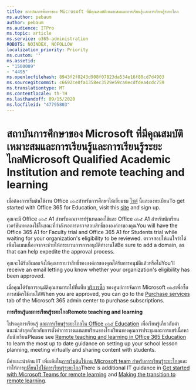 ```yaml
---
title: สถาบันการศึกษาของ Microsoft ที่มีคุณสมบัติเหมาะสมและการเรียนรู้และการเรียนรู้ระยะไกล
ms.author: pebaum
author: pebaum
ms.audience: ITPro
ms.topic: article
ms.service: o365-administration
ROBOTS: NOINDEX, NOFOLLOW
localization_priority: Priority
ms.custom: ''
ms.assetid:
- "1500009"
- "4495"
ms.openlocfilehash: 8943f2f8243d908f07823da534e16f80cd7d4903
ms.sourcegitcommit: c6692ce0fa1358ec3529e59ca0ecdfdea4cdc759
ms.translationtype: MT
ms.contentlocale: th-TH
ms.lasthandoff: 09/15/2020
ms.locfileid: "47795803"
---
```

# <a name="microsoft-qualified-academic-institution-and-remote-teaching-and-learning"></a><span data-ttu-id="8dace-102">สถาบันการศึกษาของ Microsoft ที่มีคุณสมบัติเหมาะสมและการเรียนรู้และการเรียนรู้ระยะไกล</span><span class="sxs-lookup"><span data-stu-id="8dace-102">Microsoft Qualified Academic Institution and remote teaching and learning</span></span>

<span data-ttu-id="8dace-103">เมื่อต้องการเริ่มต้นใช้งาน Office ๓๖๕สำหรับการศึกษาให้เยี่ยมชม [ไซต์](https://www.microsoft.com/microsoft-365/academic/compare-office-365-education-plans) นี้และลงทะเบียน</span><span class="sxs-lookup"><span data-stu-id="8dace-103">To get started with Office 365 for Education, visit this [site](https://www.microsoft.com/microsoft-365/academic/compare-office-365-education-plans) and sign up.</span></span>

<span data-ttu-id="8dace-104">คุณจะมี Office ๓๖๕ A1 สำหรับคณาจารย์รุ่นทดลองใช้และ Office ๓๖๕ A1 สำหรับนักเรียนเวอร์ชันทดลองใช้ในขณะที่กำลังรอการตรวจสอบสิทธิ์ขององค์กรของคุณ</span><span class="sxs-lookup"><span data-stu-id="8dace-104">You will have the Office 365 A1 for Faculty trial and Office 365 A1 for Students trial while waiting for your organization's eligibility to be reviewed.</span></span> <span data-ttu-id="8dace-105">ตรวจสอบให้แน่ใจว่าได้เพิ่มโดเมนเนื่องจากจะช่วยให้กระบวนการการอนุมัติทำงานได้</span><span class="sxs-lookup"><span data-stu-id="8dace-105">Be sure to add a domain, as that can help expedite the approval process.</span></span>

<span data-ttu-id="8dace-106">คุณจะได้รับอีเมลแจ้งให้คุณทราบว่าสิทธิ์ขององค์กรของคุณได้รับการอนุมัติแล้วหรือไม่</span><span class="sxs-lookup"><span data-stu-id="8dace-106">You'll receive an email letting you know whether your organization's eligibility has been approved.</span></span>  

<span data-ttu-id="8dace-107">เมื่อคุณได้รับการอนุมัติคุณสามารถไปที่แท็บ [บริการซื้อ](https://admin.microsoft.com/Adminportal/Home#/catalog) ของศูนย์การจัดการ Microsoft ๓๖๕เพื่อซื้อการสมัครใช้งานได้</span><span class="sxs-lookup"><span data-stu-id="8dace-107">When you are approved, you can go to the [Purchase services](https://admin.microsoft.com/Adminportal/Home#/catalog) tab of the Microsoft 365 admin center to purchase subscriptions.</span></span>

<span data-ttu-id="8dace-108">**การเรียนรู้และการเรียนรู้ระยะไกล**</span><span class="sxs-lookup"><span data-stu-id="8dace-108">**Remote teaching and learning**</span></span>

<span data-ttu-id="8dace-109">โปรดดูการเรียนรู้ [และการเรียนรู้ระยะไกลใน Office ๓๖๕ Education](https://support.office.com/article/remote-teaching-and-learning-in-office-365-education-f651ccae-7b65-478b-8366-51bb884025c4) เพื่อเรียนรู้เกี่ยวกับคำแนะนำล่าสุดเกี่ยวกับการตั้งค่าการวางแผนบทเรียนของโรงเรียนของคุณการประชุมและการแชร์เนื้อหากับนักเรียน</span><span class="sxs-lookup"><span data-stu-id="8dace-109">Please see [Remote teaching and learning in Office 365 Education](https://support.office.com/article/remote-teaching-and-learning-in-office-365-education-f651ccae-7b65-478b-8366-51bb884025c4) to learn the most up to date guidance on setting up your school lesson planning, meeting virtually and sharing content with students.</span></span>

<span data-ttu-id="8dace-110">มีคำแนะนำด้าน IT เพิ่มเติมใน[การเริ่มต้นใช้งาน Microsoft team สำหรับการเรียนรู้ระยะไกล](https://docs.microsoft.com/MicrosoftTeams/remote-learning-edu)และทำให้การ[เปลี่ยนไปใช้การเรียนรู้ระยะไกล](https://www.microsoft.com/education/remote-learning)</span><span class="sxs-lookup"><span data-stu-id="8dace-110">There is additional IT guidance in [Get started with Microsoft Teams for remote learning](https://docs.microsoft.com/MicrosoftTeams/remote-learning-edu) and [Making the transition to remote learning](https://www.microsoft.com/education/remote-learning).</span></span>
